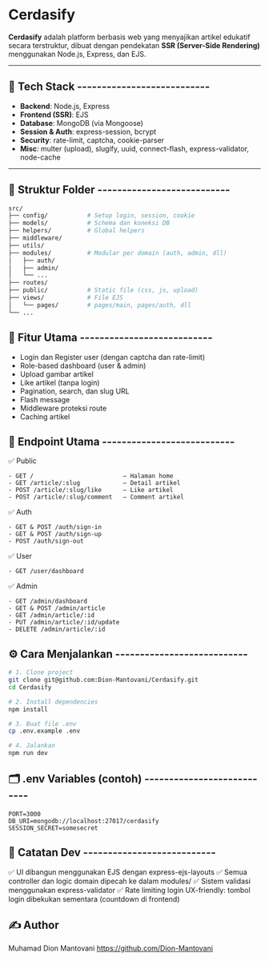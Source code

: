 # Cerdasify

**Cerdasify** adalah platform berbasis web yang menyajikan artikel edukatif secara terstruktur, dibuat dengan pendekatan **SSR (Server-Side Rendering)** menggunakan Node.js, Express, dan EJS.

---

## 🧩 Tech Stack ---------------------------

- **Backend**: Node.js, Express
- **Frontend (SSR)**: EJS
- **Database**: MongoDB (via Mongoose)
- **Session & Auth**: express-session, bcrypt
- **Security**: rate-limit, captcha, cookie-parser
- **Misc**: multer (upload), slugify, uuid, connect-flash, express-validator, node-cache

---

## 📁 Struktur Folder ---------------------------

```bash
src/
├── config/           # Setup login, session, cookie
├── models/           # Schema dan koneksi DB
├── helpers/          # Global helpers
├── middleware/
├── utils/
├── modules/          # Modular per domain (auth, admin, dll)
│   ├── auth/
│   ├── admin/
│   └── ...
├── routes/
├── public/           # Static file (css, js, upload)
├── views/            # File EJS
│   └── pages/        # pages/main, pages/auth, dll
└── ...
```

## 🚀 Fitur Utama ---------------------------

- Login dan Register user (dengan captcha dan rate-limit)
- Role-based dashboard (user & admin)
- Upload gambar artikel
- Like artikel (tanpa login)
- Pagination, search, dan slug URL
- Flash message
- Middleware proteksi route
- Caching artikel

## 🧪 Endpoint Utama ---------------------------

✅ Public

    - GET /                         – Halaman home
    - GET /article/:slug            – Detail artikel
    - POST /article/:slug/like      – Like artikel
    - POST /article/:slug/comment   – Comment artikel

✅ Auth

    - GET & POST /auth/sign-in
    - GET & POST /auth/sign-up
    - POST /auth/sign-out

✅ User

    - GET /user/dashboard

✅ Admin

    - GET /admin/dashboard
    - GET & POST /admin/article
    - GET /admin/article/:id
    - PUT /admin/article/:id/update
    - DELETE /admin/article/:id

## ⚙️ Cara Menjalankan ---------------------------

```bash
# 1. Clone project
git clone git@github.com:Dion-Mantovani/Cerdasify.git
cd Cerdasify

# 2. Install dependencies
npm install

# 3. Buat file .env
cp .env.example .env

# 4. Jalankan
npm run dev
```

## 🗂️ .env Variables (contoh) ---------------------------

```env
PORT=3000
DB_URI=mongodb://localhost:27017/cerdasify
SESSION_SECRET=somesecret
```

## 📌 Catatan Dev ---------------------------

✅ UI dibangun menggunakan EJS dengan express-ejs-layouts
✅ Semua controller dan logic domain dipecah ke dalam modules/
✅ Sistem validasi menggunakan express-validator
✅ Rate limiting login UX-friendly: tombol login dibekukan sementara (countdown di frontend)

## ✍️ Author

Muhamad Dion Mantovani
https://github.com/Dion-Mantovani
